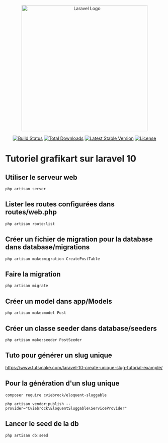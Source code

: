<p align="center"><a href="https://laravel.com" target="_blank"><img src="https://raw.githubusercontent.com/laravel/art/master/logo-lockup/5%20SVG/2%20CMYK/1%20Full%20Color/laravel-logolockup-cmyk-red.svg" width="400" alt="Laravel Logo"></a></p>

<p align="center">
<a href="https://github.com/laravel/framework/actions"><img src="https://github.com/laravel/framework/workflows/tests/badge.svg" alt="Build Status"></a>
<a href="https://packagist.org/packages/laravel/framework"><img src="https://img.shields.io/packagist/dt/laravel/framework" alt="Total Downloads"></a>
<a href="https://packagist.org/packages/laravel/framework"><img src="https://img.shields.io/packagist/v/laravel/framework" alt="Latest Stable Version"></a>
<a href="https://packagist.org/packages/laravel/framework"><img src="https://img.shields.io/packagist/l/laravel/framework" alt="License"></a>
</p>

# Tutoriel grafikart sur laravel 10

## Utiliser le serveur web

```
php artisan server
```

## Lister les routes configurées dans routes/web.php

```
php artisan route:list
```

## Créer un fichier de migration pour la database dans database/migrations

```
php artisan make:migration CreatePostTable
```

## Faire la migration

```
php artisan migrate
```

## Créer un model dans app/Models

```
php artisan make:model Post
```

## Créer un classe seeder dans database/seeders

```
php artisan make:seeder PostSeeder
```

## Tuto pour générer un slug unique

https://www.tutsmake.com/laravel-10-create-unique-slug-tutorial-example/

## Pour la génération d'un slug unique

```
composer require cviebrock/eloquent-sluggable
```

```
php artisan vendor:publish --provider="Cviebrock\EloquentSluggable\ServiceProvider"
```

## Lancer le seed de la db

```
php artisan db:seed
```
